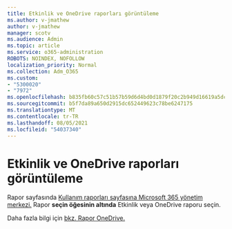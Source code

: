 ```yaml
---
title: Etkinlik ve OneDrive raporları görüntüleme
ms.author: v-jmathew
author: v-jmathew
manager: scotv
ms.audience: Admin
ms.topic: article
ms.service: o365-administration
ROBOTS: NOINDEX, NOFOLLOW
localization_priority: Normal
ms.collection: Adm_O365
ms.custom:
- "5300020"
- "7972"
ms.openlocfilehash: b835fb60c57c51b57b59d6d4bd0d1879f20c2b949d16619a5dcb924d4d66e194
ms.sourcegitcommit: b5f7da89a650d2915dc652449623c78be6247175
ms.translationtype: MT
ms.contentlocale: tr-TR
ms.lasthandoff: 08/05/2021
ms.locfileid: "54037340"
---
```

# <a name="view-reports-on-onedrive-activity-and-usage"></a>Etkinlik ve OneDrive raporları görüntüleme

Rapor sayfasında [Kullanım raporları sayfasına Microsoft 365 yönetim merkezi.](https://admin.microsoft.com/AdminPortal/Home) Rapor **seçin öğesinin altında** Etkinlik veya OneDrive raporu seçin.

Daha fazla bilgi için [bkz. Rapor OneDrive.](https://go.microsoft.com/fwlink/?linkid=875239)
